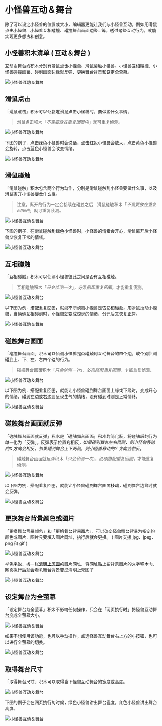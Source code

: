 # 小怪兽互动＆舞台

除了可以设定小怪兽的位置或大小，编辑器更能让我们与小怪兽互动，例如用滑鼠点击小怪兽、小怪兽互相碰撞、碰撞舞台画面边缘...等，透过这些互动行为，就能实现更多想法和创意。

## 小怪兽积木清单 ( 互动＆舞台 )

互动＆舞台的积木分别有滑鼠点击小怪兽、滑鼠接触小怪兽、小怪兽互相碰撞、小怪兽碰撞画面、碰到画面边缘就反弹、更换舞台背景和设定全萤幕。

![小怪兽互动＆舞台](https://raw.githubusercontent.com/junhuanchen/test_repository/master/bpi-web/tutorials/images/zh-tw/docs/webbit/monster/event-01.jpg)

## 滑鼠点击

「滑鼠点击」积木可以让指定滑鼠点击小怪兽时，要做些什么事情。

> 滑鼠点击积木「*不需要放在重复回圈内*」就可重复侦测。

![小怪兽互动＆舞台](https://raw.githubusercontent.com/junhuanchen/test_repository/master/bpi-web/tutorials/images/zh-tw/docs/webbit/monster/event-02.jpg)

下图的例子，点击绿色小怪兽时会说话，点击红色小怪兽会放大，点击黄色小怪兽会旋转，点击蓝色小怪兽会改变情绪。

![小怪兽互动＆舞台](https://raw.githubusercontent.com/junhuanchen/test_repository/master/bpi-web/tutorials/images/zh-tw/docs/webbit/monster/event-03.gif)

## 滑鼠碰触

「滑鼠碰触」积木包含两个行为动作，分别是滑鼠碰触到小怪兽要做什么事，以及滑鼠离开小怪兽要做什么事。

> 注意，离开的行为一定会接续在碰触之后，滑鼠碰触积木「*不需要放在重复回圈内*」就可重复侦测。

![小怪兽互动＆舞台](https://raw.githubusercontent.com/junhuanchen/test_repository/master/bpi-web/tutorials/images/zh-tw/docs/webbit/monster/event-04.jpg)

下图的例子，在滑鼠碰触到绿色小怪兽时，小怪兽的情绪会开心，滑鼠离开后小怪兽又恢复正常的情绪。

![小怪兽互动＆舞台](https://raw.githubusercontent.com/junhuanchen/test_repository/master/bpi-web/tutorials/images/zh-tw/docs/webbit/monster/event-05.gif)

## 互相碰触

「互相碰触」积木可以侦测小怪兽彼此之间是否有互相碰触。

> 互相碰触积木「*只会侦测一次*」，必须*搭配重复回圈*，才能重复侦测。

![小怪兽互动＆舞台](https://raw.githubusercontent.com/junhuanchen/test_repository/master/bpi-web/tutorials/images/zh-tw/docs/webbit/monster/event-06.jpg)

以下图为例，搭配重复回圈，就能不断侦测小怪兽是否互相碰触，用滑鼠拉动小怪兽，当俩俩互相碰到时，小怪兽就变成惊讶的情绪，分开后又恢复正常。

![小怪兽互动＆舞台](https://raw.githubusercontent.com/junhuanchen/test_repository/master/bpi-web/tutorials/images/zh-tw/docs/webbit/monster/event-07.gif)

## 碰触舞台画面

「碰撞舞台画面」积木可以侦测小怪兽是否碰触到互动舞台的四个边，或个别侦测碰到上、下、左、右四个边的行为。

> 碰撞舞台画面积木「*只会侦测一次*」，必须*搭配重复回圈*，才能重复侦测。

![小怪兽互动＆舞台](https://raw.githubusercontent.com/junhuanchen/test_repository/master/bpi-web/tutorials/images/zh-tw/docs/webbit/monster/event-08.jpg)

以下图为例，搭配重复回圈，就能让小怪兽碰到舞台画面上缘或下缘时，变成开心的情绪，碰到左边或右边则呈现生气的情绪，没有碰到时则是正常情绪。

![小怪兽互动＆舞台](https://raw.githubusercontent.com/junhuanchen/test_repository/master/bpi-web/tutorials/images/zh-tw/docs/webbit/monster/event-09.gif)

## 碰触舞台画面就反弹

「碰触舞台画面就反弹」积木是「碰触舞台画面」积木的简化版，将碰触后的行为单一化为「反弹」，反弹表示位置的相反，*如果碰到舞台左右两侧，则小怪兽移动的X 方向会相反，如果碰到舞台上下两侧，则小怪兽移动的Y 方向会相反*。

> 碰触舞台画面就反弹积木「*只会侦测一次*」，必须*搭配重复回圈*，才能重复侦测。

![小怪兽互动＆舞台](https://raw.githubusercontent.com/junhuanchen/test_repository/master/bpi-web/tutorials/images/zh-tw/docs/webbit/monster/event-10.jpg)

以下图为例，搭配重复回圈，就能让小怪兽碰到舞台画面移动，碰到舞台边缘时就会反弹。

![小怪兽互动＆舞台](https://raw.githubusercontent.com/junhuanchen/test_repository/master/bpi-web/tutorials/images/zh-tw/docs/webbit/monster/event-11.gif)

## 更换舞台背景颜色或图片

「更换舞台背景颜色」和「更换舞台背景图片」，可以改变怪兽舞台背景为指定的颜色或图片，图片只要填入图片网址，执行后就会更换。 ( 图片支援 jpg、jpeg、png 和 gif )

![小怪兽互动＆舞台](https://raw.githubusercontent.com/junhuanchen/test_repository/master/bpi-web/tutorials/images/zh-tw/docs/webbit/monster/event-12.jpg)

举例来说，找一张[清明上河图](https://theme.npm.edu.tw/opendata/att/collectionPic/04015934/17024347.jpg#_blank)的图片网址，将网址贴上在背景图片的文字积木内，网页执行后就会看见舞台背景变成清明上壳图了

![小怪兽互动＆舞台](https://raw.githubusercontent.com/junhuanchen/test_repository/master/bpi-web/tutorials/images/zh-tw/docs/webbit/monster/event-13.jpg)

## 设定舞台为全萤幕

「设定舞台为全萤幕」积木不影响任何操作，只会在「网页执行时」把怪兽互动舞台变成全萤幕大小。

![小怪兽互动＆舞台](https://raw.githubusercontent.com/junhuanchen/test_repository/master/bpi-web/tutorials/images/zh-tw/docs/webbit/monster/event-14.jpg)

如果不想使用该功能，也可以手动操作，点选怪兽互动舞台右上方的小按钮，也可以进行全萤幕的切换。

![小怪兽互动＆舞台](https://raw.githubusercontent.com/junhuanchen/test_repository/master/bpi-web/tutorials/images/zh-tw/docs/webbit/monster/event-15.jpg)

## 取得舞台尺寸

「取得舞台尺寸」积木可以取得当下怪兽互动舞台的宽度或高度。

![小怪兽互动＆舞台](https://raw.githubusercontent.com/junhuanchen/test_repository/master/bpi-web/tutorials/images/zh-tw/docs/webbit/monster/event-16.jpg)

下图的例子会在网页执行的时候，绿色小怪兽讲出舞台宽度，红色小怪兽讲出舞台高度。

![小怪兽互动＆舞台](https://raw.githubusercontent.com/junhuanchen/test_repository/master/bpi-web/tutorials/images/zh-tw/docs/webbit/monster/event-17.jpg)